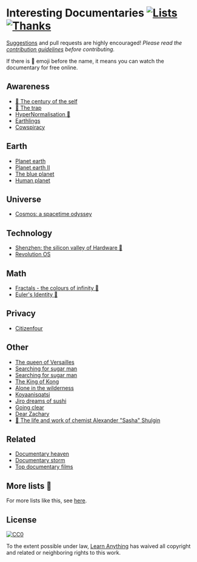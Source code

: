 # Interesting Documentaries [![Lists](https://img.shields.io/badge/More%20Lists-🔖-blue.svg)](https://github.com/learn-anything/learn-anything/wiki/Curated-Lists) [![Thanks](https://img.shields.io/badge/Say%20Thanks-💗-ff69b4.svg)](https://www.patreon.com/learnanything)
[Suggestions](../../issues/) and pull requests are highly encouraged! *Please read the [contribution guidelines](contributing.md) before contributing.*

If there is 👀 emoji before the name, it means you can watch the documentary for free online.

## Awareness
- [👀 The century of the self](https://www.youtube.com/watch?v=eJ3RzGoQC4s)
- [👀 The trap](https://www.youtube.com/watch?v=y97Ywl7RtUw)
- [HyperNormalisation 👀](https://www.youtube.com/watch?v=-fny99f8amM)
- [Earthlings](https://letterboxd.com/film/earthlings/)
- [Cowspiracy](https://letterboxd.com/film/cowspiracy-the-sustainability-secret/)

## Earth
- [Planet earth](https://letterboxd.com/film/planet-earth-2006/)
- [Planet earth II](https://letterboxd.com/film/planet-earth-ii/)
- [The blue planet](https://letterboxd.com/film/the-blue-planet/)
- [Human planet](https://letterboxd.com/film/human-planet/)

## Universe
- [Cosmos: a spacetime odyssey](https://letterboxd.com/film/cosmos-a-spacetime-odyssey/)

## Technology
- [Shenzhen: the silicon valley of Hardware 👀](https://www.youtube.com/watch?v=SGJ5cZnoodY)
- [Revolution OS](https://letterboxd.com/film/revolution-os/genres/)

## Math
- [Fractals - the colours of infinity 👀](http://topdocumentaryfilms.com/fractals-colors-infinity/)
- [Euler's Identity 👀](https://www.youtube.com/watch?v=sKtloBAuP74)

## Privacy
- [Citizenfour](https://letterboxd.com/film/citizenfour/)

## Other
- [The queen of Versailles](https://letterboxd.com/film/the-queen-of-versailles/)
- [Searching for sugar man](https://letterboxd.com/film/searching-for-sugar-man/)
- [Searching for sugar man](https://letterboxd.com/film/searching-for-sugar-man/)
- [The King of Kong](https://letterboxd.com/film/the-king-of-kong/)
- [Alone in the wilderness](https://letterboxd.com/film/alone-in-the-wilderness/)
- [Koyaanisqatsi](https://letterboxd.com/film/koyaanisqatsi/)
- [Jiro dreams of sushi](https://letterboxd.com/film/jiro-dreams-of-sushi/)
- [Going clear](https://letterboxd.com/film/going-clear-scientology-and-the-prison-of-belief/)
- [Dear Zachary](https://letterboxd.com/film/dear-zachary-a-letter-to-a-son-about-his-father/)
- [👀 The life and work of chemist Alexander "Sasha" Shulgin](https://www.youtube.com/watch?v=nP7mRrsNFWI)

## Related
- [Documentary heaven](http://documentaryheaven.com/)
- [Documentary storm](https://documentarystorm.com/)
- [Top documentary films](http://topdocumentaryfilms.com/)

## More lists 📝
For more lists like this, see [here](https://github.com/learn-anything/learn-anything/wiki/Curated-Lists).

## License
[![CC0](http://mirrors.creativecommons.org/presskit/buttons/88x31/svg/cc-zero.svg)](https://creativecommons.org/publicdomain/zero/1.0/)

To the extent possible under law, [Learn Anything](https://learn-anything.xyz) has waived all copyright and related or neighboring rights to this work.
